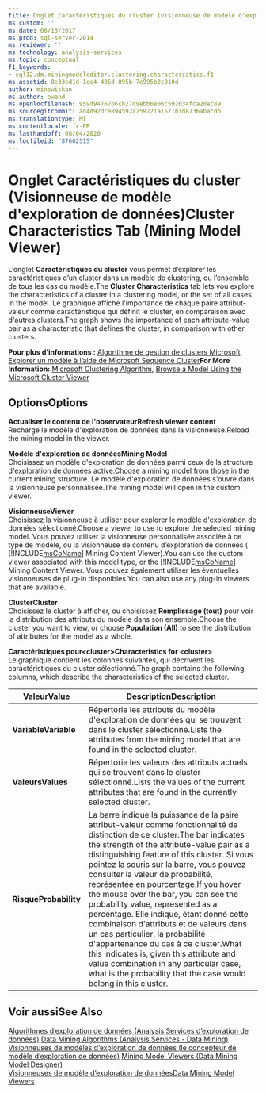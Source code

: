 ```yaml
---
title: Onglet caractéristiques du cluster (visionneuse de modèle d’exploration de données) | Microsoft Docs
ms.custom: ''
ms.date: 06/13/2017
ms.prod: sql-server-2014
ms.reviewer: ''
ms.technology: analysis-services
ms.topic: conceptual
f1_keywords:
- sql12.dm.miningmodeleditor.clustering.characteristics.f1
ms.assetid: 8e33ed1d-1ce4-405d-895b-7e995b2c910d
author: minewiskan
ms.author: owend
ms.openlocfilehash: 959d94767b6cb27d9ebb6e06c592034fca20ac89
ms.sourcegitcommit: ad4d92dce894592a259721a1571b1d8736abacdb
ms.translationtype: MT
ms.contentlocale: fr-FR
ms.lasthandoff: 08/04/2020
ms.locfileid: "87602515"
---
```

# <a name="cluster-characteristics-tab-mining-model-viewer"></a><span data-ttu-id="7577e-102">Onglet Caractéristiques du cluster (Visionneuse de modèle d'exploration de données)</span><span class="sxs-lookup"><span data-stu-id="7577e-102">Cluster Characteristics Tab (Mining Model Viewer)</span></span>
  <span data-ttu-id="7577e-103">L’onglet **Caractéristiques du cluster** vous permet d’explorer les caractéristiques d’un cluster dans un modèle de clustering, ou l’ensemble de tous les cas du modèle.</span><span class="sxs-lookup"><span data-stu-id="7577e-103">The **Cluster Characteristics** tab lets you explore the characteristics of a cluster in a clustering model, or the set of all cases in the model.</span></span> <span data-ttu-id="7577e-104">Le graphique affiche l'importance de chaque paire attribut-valeur comme caractéristique qui définit le cluster, en comparaison avec d'autres clusters.</span><span class="sxs-lookup"><span data-stu-id="7577e-104">The graph shows the importance of each attribute-value pair as a characteristic that defines the cluster, in comparison with other clusters.</span></span>  
  
 <span data-ttu-id="7577e-105">**Pour plus d’informations :** [Algorithme de gestion de clusters Microsoft](data-mining/microsoft-clustering-algorithm.md), [Explorer un modèle à l’aide de Microsoft Sequence Cluster](data-mining/browse-a-model-using-the-microsoft-cluster-viewer.md)</span><span class="sxs-lookup"><span data-stu-id="7577e-105">**For More Information:** [Microsoft Clustering Algorithm](data-mining/microsoft-clustering-algorithm.md), [Browse a Model Using the Microsoft Cluster Viewer](data-mining/browse-a-model-using-the-microsoft-cluster-viewer.md)</span></span>  
  
## <a name="options"></a><span data-ttu-id="7577e-106">Options</span><span class="sxs-lookup"><span data-stu-id="7577e-106">Options</span></span>  
 <span data-ttu-id="7577e-107">**Actualiser le contenu de l'observateur**</span><span class="sxs-lookup"><span data-stu-id="7577e-107">**Refresh viewer content**</span></span>  
 <span data-ttu-id="7577e-108">Recharge le modèle d'exploration de données dans la visionneuse.</span><span class="sxs-lookup"><span data-stu-id="7577e-108">Reload the mining model in the viewer.</span></span>  
  
 <span data-ttu-id="7577e-109">**Modèle d'exploration de données**</span><span class="sxs-lookup"><span data-stu-id="7577e-109">**Mining Model**</span></span>  
 <span data-ttu-id="7577e-110">Choisissez un modèle d'exploration de données parmi ceux de la structure d'exploration de données active.</span><span class="sxs-lookup"><span data-stu-id="7577e-110">Choose a mining model from those in the current mining structure.</span></span> <span data-ttu-id="7577e-111">Le modèle d'exploration de données s'ouvre dans la visionneuse personnalisée.</span><span class="sxs-lookup"><span data-stu-id="7577e-111">The mining model will open in the custom viewer.</span></span>  
  
 <span data-ttu-id="7577e-112">**Visionneuse**</span><span class="sxs-lookup"><span data-stu-id="7577e-112">**Viewer**</span></span>  
 <span data-ttu-id="7577e-113">Choisissez la visionneuse à utiliser pour explorer le modèle d'exploration de données sélectionné.</span><span class="sxs-lookup"><span data-stu-id="7577e-113">Choose a viewer to use to explore the selected mining model.</span></span> <span data-ttu-id="7577e-114">Vous pouvez utiliser la visionneuse personnalisée associée à ce type de modèle, ou la visionneuse de contenu d’exploration de données ( [!INCLUDE[msCoName](../includes/msconame-md.md)] Mining Content Viewer).</span><span class="sxs-lookup"><span data-stu-id="7577e-114">You can use the custom viewer associated with this model type, or the [!INCLUDE[msCoName](../includes/msconame-md.md)] Mining Content Viewer.</span></span> <span data-ttu-id="7577e-115">Vous pouvez également utiliser les éventuelles visionneuses de plug-in disponibles.</span><span class="sxs-lookup"><span data-stu-id="7577e-115">You can also use any plug-in viewers that are available.</span></span>  
  
 <span data-ttu-id="7577e-116">**Cluster**</span><span class="sxs-lookup"><span data-stu-id="7577e-116">**Cluster**</span></span>  
 <span data-ttu-id="7577e-117">Choisissez le cluster à afficher, ou choisissez **Remplissage (tout)** pour voir la distribution des attributs du modèle dans son ensemble.</span><span class="sxs-lookup"><span data-stu-id="7577e-117">Choose the cluster you want to view, or choose **Population (All)** to see the distribution of attributes for the model as a whole.</span></span>  
  
 <span data-ttu-id="7577e-118">**Caractéristiques pour\<cluster>**</span><span class="sxs-lookup"><span data-stu-id="7577e-118">**Characteristics for \<cluster>**</span></span>  
 <span data-ttu-id="7577e-119">Le graphique contient les colonnes suivantes, qui décrivent les caractéristiques du cluster sélectionné.</span><span class="sxs-lookup"><span data-stu-id="7577e-119">The graph contains the following columns, which describe the characteristics of the selected cluster.</span></span>  
  
|<span data-ttu-id="7577e-120">Valeur</span><span class="sxs-lookup"><span data-stu-id="7577e-120">Value</span></span>|<span data-ttu-id="7577e-121">Description</span><span class="sxs-lookup"><span data-stu-id="7577e-121">Description</span></span>|  
|-----------|-----------------|  
|<span data-ttu-id="7577e-122">**Variable**</span><span class="sxs-lookup"><span data-stu-id="7577e-122">**Variable**</span></span>|<span data-ttu-id="7577e-123">Répertorie les attributs du modèle d'exploration de données qui se trouvent dans le cluster sélectionné.</span><span class="sxs-lookup"><span data-stu-id="7577e-123">Lists the attributes from the mining model that are found in the selected cluster.</span></span>|  
|<span data-ttu-id="7577e-124">**Valeurs**</span><span class="sxs-lookup"><span data-stu-id="7577e-124">**Values**</span></span>|<span data-ttu-id="7577e-125">Répertorie les valeurs des attributs actuels qui se trouvent dans le cluster sélectionné.</span><span class="sxs-lookup"><span data-stu-id="7577e-125">Lists the values of the current attributes that are found in the currently selected cluster.</span></span>|  
|<span data-ttu-id="7577e-126">**Risque**</span><span class="sxs-lookup"><span data-stu-id="7577e-126">**Probability**</span></span>|<span data-ttu-id="7577e-127">La barre indique la puissance de la paire attribut-valeur comme fonctionnalité de distinction de ce cluster.</span><span class="sxs-lookup"><span data-stu-id="7577e-127">The bar indicates the strength of the attribute-value pair as a distinguishing feature of this cluster.</span></span> <span data-ttu-id="7577e-128">Si vous pointez la souris sur la barre, vous pouvez consulter la valeur de probabilité, représentée en pourcentage.</span><span class="sxs-lookup"><span data-stu-id="7577e-128">If you hover the mouse over the bar, you can see the probability value, represented as a percentage.</span></span> <span data-ttu-id="7577e-129">Elle indique, étant donné cette combinaison d'attributs et de valeurs dans un cas particulier, la probabilité d'appartenance du cas à ce cluster.</span><span class="sxs-lookup"><span data-stu-id="7577e-129">What this indicates is, given this attribute and value combination in any particular case, what is the probability that the case would belong in this cluster.</span></span>|  
  
## <a name="see-also"></a><span data-ttu-id="7577e-130">Voir aussi</span><span class="sxs-lookup"><span data-stu-id="7577e-130">See Also</span></span>  
 <span data-ttu-id="7577e-131">[Algorithmes d’exploration de données &#40;Analysis Services d’exploration de données&#41;](data-mining/data-mining-algorithms-analysis-services-data-mining.md) </span><span class="sxs-lookup"><span data-stu-id="7577e-131">[Data Mining Algorithms &#40;Analysis Services - Data Mining&#41;](data-mining/data-mining-algorithms-analysis-services-data-mining.md) </span></span>  
 <span data-ttu-id="7577e-132">[Visionneuses de modèles d’exploration de données &#40;le concepteur de modèle d’exploration de données&#41;](mining-model-viewers-data-mining-model-designer.md) </span><span class="sxs-lookup"><span data-stu-id="7577e-132">[Mining Model Viewers &#40;Data Mining Model Designer&#41;](mining-model-viewers-data-mining-model-designer.md) </span></span>  
 [<span data-ttu-id="7577e-133">Visionneuses de modèle d’exploration de données</span><span class="sxs-lookup"><span data-stu-id="7577e-133">Data Mining Model Viewers</span></span>](data-mining/data-mining-model-viewers.md)  
  
  
